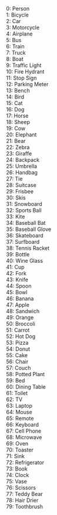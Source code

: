0: Person  
1: Bicycle  
2: Car  
3: Motorcycle  
4: Airplane  
5: Bus  
6: Train  
7: Truck  
8: Boat  
9: Traffic Light  
10: Fire Hydrant  
11: Stop Sign  
12: Parking Meter  
13: Bench  
14: Bird  
15: Cat  
16: Dog  
17: Horse  
18: Sheep  
19: Cow  
20: Elephant  
21: Bear  
22: Zebra  
23: Giraffe  
24: Backpack  
25: Umbrella  
26: Handbag  
27: Tie  
28: Suitcase  
29: Frisbee  
30: Skis  
31: Snowboard  
32: Sports Ball  
33: Kite  
34: Baseball Bat  
35: Baseball Glove  
36: Skateboard  
37: Surfboard  
38: Tennis Racket  
39: Bottle  
40: Wine Glass  
41: Cup  
42: Fork  
43: Knife  
44: Spoon  
45: Bowl  
46: Banana  
47: Apple  
48: Sandwich  
49: Orange  
50: Broccoli  
51: Carrot  
52: Hot Dog  
53: Pizza  
54: Donut  
55: Cake  
56: Chair  
57: Couch  
58: Potted Plant  
59: Bed  
60: Dining Table  
61: Toilet  
62: TV  
63: Laptop  
64: Mouse  
65: Remote  
66: Keyboard  
67: Cell Phone  
68: Microwave  
69: Oven  
70: Toaster  
71: Sink  
72: Refrigerator  
73: Book  
74: Clock  
75: Vase  
76: Scissors  
77: Teddy Bear  
78: Hair Drier  
79: Toothbrush  
